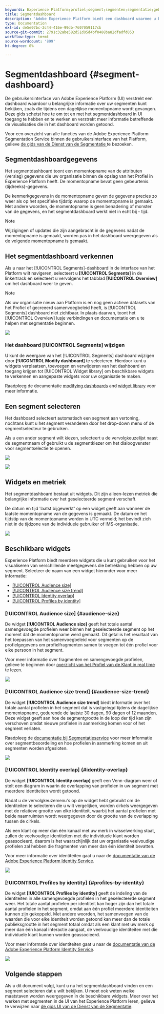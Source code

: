 ```yaml
---
keywords: Experience Platform;profiel;segment;segmenten;segmentatie;gebruikersinterface;UI;aanpassing;segmentdashboard;dashboard
title: Segmentdashboard
description: 'Adobe Experience Platform biedt een dashboard waarmee u belangrijke informatie kunt bekijken over segmenten die uw organisatie heeft gemaakt. '
type: Documentation
exl-id: de5e07bc-2c44-416e-99db-7607059117cb
source-git-commit: 2791c32abe582d51d05d4bf0488ba82dfadfd053
workflow-type: tm+mt
source-wordcount: '899'
ht-degree: 0%

---
```


# Segmentdashboard {#segment-dashboard}

De gebruikersinterface van Adobe Experience Platform (UI) verstrekt een dashboard waardoor u belangrijke informatie over uw segmenten kunt bekijken, zoals die tijdens een dagelijkse momentopname wordt gevangen. Deze gids schetst hoe te om tot en met het segmentdashboard in UI toegang te hebben en te werken en verstrekt meer informatie betreffende de visualisaties die in het dashboard worden getoond.

Voor een overzicht van alle functies van de Adobe Experience Platform Segmentation Service binnen de gebruikersinterface van het Platform, gelieve [de gids van de Dienst van de Segmentatie ](../../segmentation/ui/overview.md) te bezoeken.

## Segmentdashboardgegevens

Het segmentdashboard toont een momentopname van de attributen (verslag) gegevens die uw organisatie binnen de opslag van het Profiel in Experience Platform heeft. De momentopname bevat geen gebeurtenis (tijdreeks)-gegevens.

De kenmerkgegevens in de momentopname geven de gegevens precies zo weer als op het specifieke tijdstip waarop de momentopname is gemaakt. Met andere woorden, de momentopname is geen benadering of monster van de gegevens, en het segmentdashboard werkt niet in echt bij - tijd.

>[!NOTE]
>
>Wijzigingen of updates die zijn aangebracht in de gegevens nadat de momentopname is gemaakt, worden pas in het dashboard weergegeven als de volgende momentopname is gemaakt.

## Het segmentdashboard verkennen

Als u naar het [!UICONTROL Segments]-dashboard in de interface van het Platform wilt navigeren, selecteert u **[!UICONTROL Segments]** in de linkertrack en selecteert u vervolgens het tabblad **[!UICONTROL Overview]** om het dashboard weer te geven.

>[!NOTE]
>
>Als uw organisatie nieuw aan Platform is en nog geen actieve datasets van het Profiel of gecreeerd samenvoegbeleid heeft, is [!UICONTROL Segments] dashboard niet zichtbaar. In plaats daarvan, toont het [!UICONTROL Overview] lusje verbindingen en documentatie om u te helpen met segmentatie beginnen.

![](../images/segments/dashboard-overview.png)

### Het dashboard [!UICONTROL Segments] wijzigen

U kunt de weergave van het [!UICONTROL Segments] dashboard wijzigen door **[!UICONTROL Modify dashboard]** te selecteren. Hierdoor kunt u widgets verplaatsen, toevoegen en verwijderen van het dashboard en toegang krijgen tot [!UICONTROL Widget library] om beschikbare widgets te verkennen en aangepaste widgets voor uw organisatie te maken.

Raadpleeg de documentatie [modifying dashboards](../modify.md) and [widget library](../widget-library.md) voor meer informatie.

## Een segment selecteren

Het dashboard selecteert automatisch een segment aan vertoning, nochtans kunt u het segment veranderen door het drop-down menu of de segmentselecteur te gebruiken.

Als u een ander segment wilt kiezen, selecteert u de vervolgkeuzelijst naast de segmentnaam of gebruikt u de segmentkiezer om het dialoogvenster voor segmentselectie te openen.

![](../images/segments/change-segment.png)

![](../images/segments/select-segment-dialog.png)

## Widgets en metriek

Het segmentdashboard bestaat uit widgets. Dit zijn alleen-lezen metriek die belangrijke informatie over het geselecteerde segment verschaft.

De datum en tijd &#39;laatst bijgewerkt&#39; op een widget geeft aan wanneer de laatste momentopname van de gegevens is gemaakt. De datum en het tijdstip van de momentopname worden in UTC vermeld; het bevindt zich niet in de tijdzone van de individuele gebruiker of IMS-organisatie.

![](../images/segments/widget-timestamp.png)

## Beschikbare widgets

Experience Platform biedt meerdere widgets die u kunt gebruiken voor het visualiseren van verschillende meetgegevens die betrekking hebben op uw segment. Selecteer de naam van een widget hieronder voor meer informatie:

* [[!UICONTROL Audience size]](#audience-size)
* [[!UICONTROL Audience size trend]](#audience-size-trend)
* [[!UICONTROL Identity overlap]](#identity-overlap)
* [[!UICONTROL Profiles by identity]](#profiles-by-identity)

### [!UICONTROL Audience size] {#audience-size}

De widget **[!UICONTROL Audience size]** geeft het totale aantal samengevoegde profielen weer binnen het geselecteerde segment op het moment dat de momentopname werd gemaakt. Dit getal is het resultaat van het toepassen van het samenvoegbeleid voor segmenten op de profielgegevens om profielfragmenten samen te voegen tot één profiel voor elke persoon in het segment.

Voor meer informatie over fragmenten en samengevoegde profielen, gelieve te beginnen door [overzicht van het Profiel van de Klant in real time](../../profile/home.md) te lezen.

![](../images/segments/audience-size.png)

### [!UICONTROL Audience size trend] {#audience-size-trend}

De widget **[!UICONTROL Audience size trend]** biedt informatie over het totale aantal profielen in het segment dat is vastgelegd tijdens de dagelijkse momentopname, gedurende de laatste 30 dagen, 90 dagen of 12 maanden. Deze widget geeft aan hoe de segmentgrootte in de loop der tijd kan zijn verschoven omdat nieuwe profielen in aanmerking komen voor of het segment verlaten.

Raadpleeg de [documentatie bij Segmentatieservice](../../segmentation/home.md) voor meer informatie over segmentbeoordeling en hoe profielen in aanmerking komen en uit segmenten worden afgesloten.

![](../images/segments/audience-size-trend.png)

### [!UICONTROL Identity overlap] {#identity-overlap}

De widget **[!UICONTROL Identity overlap]** geeft een Venn-diagram weer of stelt een diagram in waarin de overlapping van profielen in uw segment met meerdere identiteiten wordt getoond.

Nadat u de vervolgkeuzemenu&#39;s op de widget hebt gebruikt om de identiteiten te selecteren die u wilt vergelijken, worden cirkels weergegeven met de relatieve grootte van elke identiteit, waarbij het aantal profielen met beide naamruimten wordt weergegeven door de grootte van de overlapping tussen de cirkels.

Als een klant op meer dan één kanaal met uw merk in wisselwerking staat, zullen de veelvoudige identiteiten met die individuele klant worden geassocieerd, daarom is het waarschijnlijk dat uw organisatie veelvoudige profielen zal hebben die fragmenten van meer dan één identiteit bevatten.

Voor meer informatie over identiteiten gaat u naar de [documentatie van de Adobe Experience Platform Identity Service](../../identity-service/home.md).

![](../images/segments/identity-overlap.png)

### [!UICONTROL Profiles by identity] {#profiles-by-identity}

De widget **[!UICONTROL Profiles by identity]** geeft de indeling van de identiteiten in alle samengevoegde profielen in het geselecteerde segment weer. Het totale aantal profielen per identiteit kan hoger zijn dan het totale aantal profielen in het segment, omdat aan één profiel meerdere identiteiten kunnen zijn gekoppeld. Met andere woorden, het samenvoegen van de waarden die voor elke identiteit worden getoond kan meer dan de totale publieksgrootte in het segment totaal omdat als een klant met uw merk op meer dan één kanaal interactie aangaat, de veelvoudige identiteiten met die individuele klant kunnen worden geassocieerd.

Voor meer informatie over identiteiten gaat u naar de [documentatie van de Adobe Experience Platform Identity Service](../../identity-service/home.md).

![](../images/segments/profiles-by-identity.png)

## Volgende stappen

Als u dit document volgt, kunt u nu het segmentdashboard vinden en een segment selecteren dat u wilt bekijken. U moet ook weten welke maatstaven worden weergegeven in de beschikbare widgets. Meer over het werken met segmenten in de UI van het Experience Platform leren, gelieve te verwijzen naar [de gids UI van de Dienst van de Segmentatie](../../segmentation/ui/overview.md).

